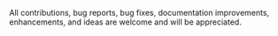  All contributions, bug reports, bug fixes, documentation improvements, enhancements, and ideas are welcome and will be appreciated.
